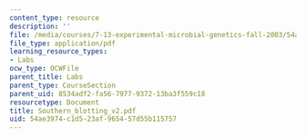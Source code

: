 ```yaml
---
content_type: resource
description: ''
file: /media/courses/7-13-experimental-microbial-genetics-fall-2003/54ae3974c1d523af965457d55b115757_Southern_blotting_v2.pdf
file_type: application/pdf
learning_resource_types:
- Labs
ocw_type: OCWFile
parent_title: Labs
parent_type: CourseSection
parent_uid: 8534adf2-fa56-7977-9372-13ba3f559c18
resourcetype: Document
title: Southern_blotting_v2.pdf
uid: 54ae3974-c1d5-23af-9654-57d55b115757
---
```

